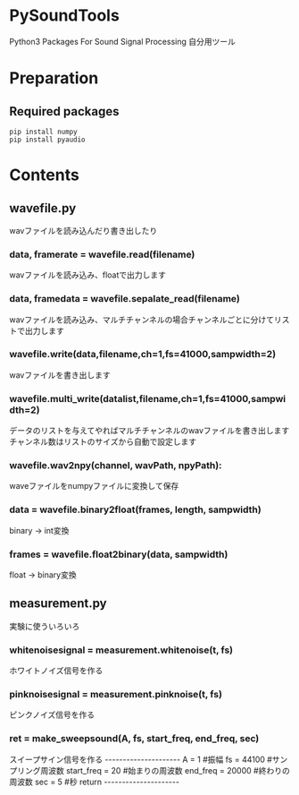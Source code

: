 # PySoundTools
Python3 Packages For Sound Signal Processing
自分用ツール

# Preparation
## Required packages

```
pip install numpy
pip install pyaudio
```

# Contents

## wavefile.py
wavファイルを読み込んだり書き出したり

### data, framerate = wavefile.read(filename)
wavファイルを読み込み、floatで出力します

### data, framedata = wavefile.sepalate_read(filename)
wavファイルを読み込み、マルチチャンネルの場合チャンネルごとに分けてリストで出力します

### wavefile.write(data,filename,ch=1,fs=41000,sampwidth=2)
wavファイルを書き出します

### wavefile.multi_write(datalist,filename,ch=1,fs=41000,sampwidth=2)
データのリストを与えてやればマルチチャンネルのwavファイルを書き出します
チャンネル数はリストのサイズから自動で設定します

### wavefile.wav2npy(channel, wavPath, npyPath):
waveファイルをnumpyファイルに変換して保存

### data = wavefile.binary2float(frames, length, sampwidth)
binary -> int変換

### frames = wavefile.float2binary(data, sampwidth)
float -> binary変換

## measurement.py
実験に使ういろいろ

### whitenoisesignal = measurement.whitenoise(t, fs)
ホワイトノイズ信号を作る

### pinknoisesignal = measurement.pinknoise(t, fs)
ピンクノイズ信号を作る

### ret = make_sweepsound(A, fs, start_freq, end_freq, sec)
スイープサイン信号を作る
    ---------------------
    A = 1     #振幅
    fs = 44100 #サンプリング周波数
    start_freq = 20  #始まりの周波数
    end_freq = 20000 #終わりの周波数
    sec = 5   #秒
    return
    ---------------------
